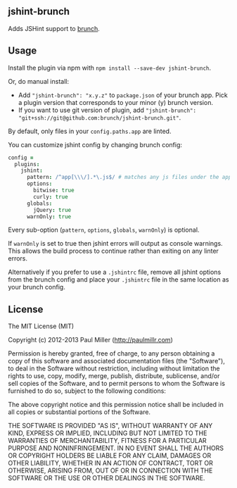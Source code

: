 ## jshint-brunch
Adds JSHint support to
[brunch](http://brunch.io).

## Usage
Install the plugin via npm with `npm install --save-dev jshint-brunch`.

Or, do manual install:

* Add `"jshint-brunch": "x.y.z"` to `package.json` of your brunch app.
  Pick a plugin version that corresponds to your minor (y) brunch version.
* If you want to use git version of plugin, add
`"jshint-brunch": "git+ssh://git@github.com:brunch/jshint-brunch.git"`.

By default, only files in your `config.paths.app` are linted.

You can customize jshint config by changing brunch config:

```coffeescript
config =
  plugins:
    jshint:
      pattern: /^app[\\\/].*\.js$/ # matches any js files under the app/ dir
      options:
        bitwise: true
        curly: true
      globals:
        jQuery: true
      warnOnly: true
```

Every sub-option (`pattern`, `options`, `globals`, `warnOnly`) is optional.

If `warnOnly` is set to true then jshint errors will output as console warnings.
This allows the build process to continue rather than exiting on any linter errors.

Alternatively if you prefer to use a `.jshintrc` file, remove all jshint options
from the brunch config and place your `.jshintrc` file in the same location as
your brunch config.

## License

The MIT License (MIT)

Copyright (c) 2012-2013 Paul Miller (http://paulmillr.com)

Permission is hereby granted, free of charge, to any person obtaining a copy
of this software and associated documentation files (the "Software"), to deal
in the Software without restriction, including without limitation the rights
to use, copy, modify, merge, publish, distribute, sublicense, and/or sell
copies of the Software, and to permit persons to whom the Software is
furnished to do so, subject to the following conditions:

The above copyright notice and this permission notice shall be included in
all copies or substantial portions of the Software.

THE SOFTWARE IS PROVIDED "AS IS", WITHOUT WARRANTY OF ANY KIND, EXPRESS OR
IMPLIED, INCLUDING BUT NOT LIMITED TO THE WARRANTIES OF MERCHANTABILITY,
FITNESS FOR A PARTICULAR PURPOSE AND NONINFRINGEMENT. IN NO EVENT SHALL THE
AUTHORS OR COPYRIGHT HOLDERS BE LIABLE FOR ANY CLAIM, DAMAGES OR OTHER
LIABILITY, WHETHER IN AN ACTION OF CONTRACT, TORT OR OTHERWISE, ARISING FROM,
OUT OF OR IN CONNECTION WITH THE SOFTWARE OR THE USE OR OTHER DEALINGS IN
THE SOFTWARE.
